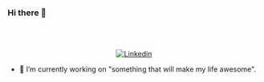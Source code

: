 <p align="center">
  
<!--   <img src="https://github.com/raghavguptaa/raghavguptaa/blob/main/rv.svg"> -->
</p>

### Hi there 👋



<br><br>
<p align="center">
   <a href="https://www.linkedin.com/in/raghav-gupta-b618471ab/" target="_blank"><img src="https://img.shields.io/badge/LinkedIn-0077B5?style=for-the-badge&logo=linkedin&logoColor=white" alt="Linkedin"></a>
</p>


- 🔭 I’m currently working on "something that will make my life awesome". 



